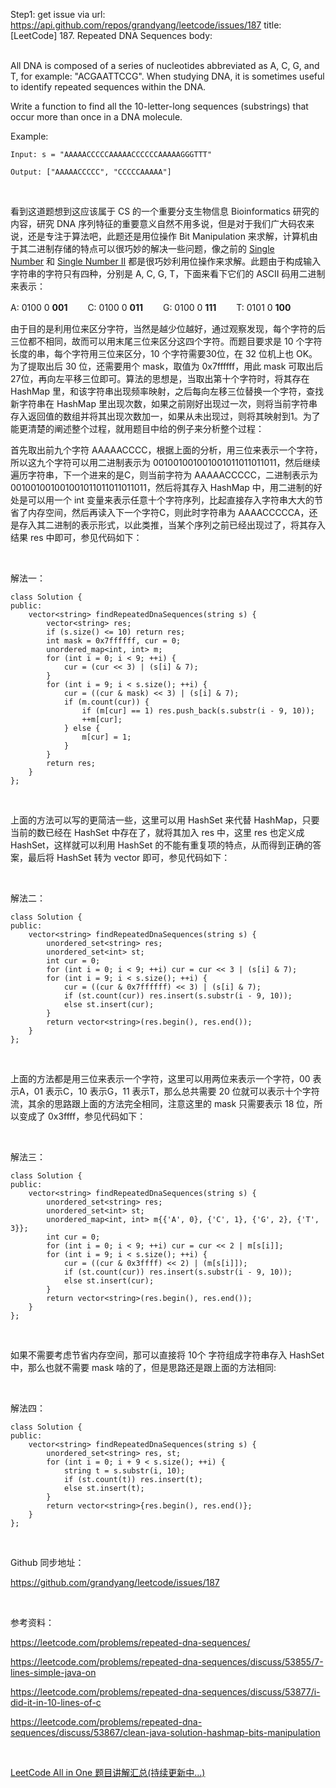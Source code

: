 Step1: get issue via url: https://api.github.com/repos/grandyang/leetcode/issues/187 
 title:[LeetCode] 187. Repeated DNA Sequences 
 body:  
  

All DNA is composed of a series of nucleotides abbreviated as A, C, G, and T, for example: "ACGAATTCCG". When studying DNA, it is sometimes useful to identify repeated sequences within the DNA.

Write a function to find all the 10-letter-long sequences (substrings) that occur more than once in a DNA molecule.

Example:
    
    
    Input: s = "AAAAACCCCCAAAAACCCCCCAAAAAGGGTTT"
    
    Output: ["AAAAACCCCC", "CCCCCAAAAA"]

 

看到这道题想到这应该属于 CS 的一个重要分支生物信息 Bioinformatics 研究的内容，研究 DNA 序列特征的重要意义自然不用多说，但是对于我们广大码农来说，还是专注于算法吧，此题还是用位操作 Bit Manipulation 来求解，计算机由于其二进制存储的特点可以很巧妙的解决一些问题，像之前的 [Single Number](http://www.cnblogs.com/grandyang/p/4130577.html) 和 [Single Number II](http://www.cnblogs.com/grandyang/p/4263927.html) 都是很巧妙利用位操作来求解。此题由于构成输入字符串的字符只有四种，分别是 A, C, G, T，下面来看下它们的 ASCII 码用二进制来表示：

A: 0100 0 **001** 　　C: 0100 0 **011** 　　G: 0100 0 **111** 　　T: 0101 0 **100**

由于目的是利用位来区分字符，当然是越少位越好，通过观察发现，每个字符的后三位都不相同，故而可以用末尾三位来区分这四个字符。而题目要求是 10 个字符长度的串，每个字符用三位来区分，10 个字符需要30位，在 32 位机上也 OK。为了提取出后 30 位，还需要用个 mask，取值为 0x7ffffff，用此 mask 可取出后27位，再向左平移三位即可。算法的思想是，当取出第十个字符时，将其存在 HashMap 里，和该字符串出现频率映射，之后每向左移三位替换一个字符，查找新字符串在 HashMap 里出现次数，如果之前刚好出现过一次，则将当前字符串存入返回值的数组并将其出现次数加一，如果从未出现过，则将其映射到1。为了能更清楚的阐述整个过程，就用题目中给的例子来分析整个过程：

首先取出前九个字符 AAAAACCCC，根据上面的分析，用三位来表示一个字符，所以这九个字符可以用二进制表示为 001001001001001011011011011，然后继续遍历字符串，下一个进来的是C，则当前字符为 AAAAACCCCC，二进制表示为 001001001001001011011011011011，然后将其存入 HashMap 中，用二进制的好处是可以用一个 int 变量来表示任意十个字符序列，比起直接存入字符串大大的节省了内存空间，然后再读入下一个字符C，则此时字符串为 AAAACCCCCA，还是存入其二进制的表示形式，以此类推，当某个序列之前已经出现过了，将其存入结果 res 中即可，参见代码如下：

 

解法一：
    
    
    class Solution {
    public:
        vector<string> findRepeatedDnaSequences(string s) {
            vector<string> res;
            if (s.size() <= 10) return res;
            int mask = 0x7ffffff, cur = 0;
            unordered_map<int, int> m;
            for (int i = 0; i < 9; ++i) {
                cur = (cur << 3) | (s[i] & 7);
            }
            for (int i = 9; i < s.size(); ++i) {
                cur = ((cur & mask) << 3) | (s[i] & 7);
                if (m.count(cur)) {
                    if (m[cur] == 1) res.push_back(s.substr(i - 9, 10));
                    ++m[cur]; 
                } else {
                    m[cur] = 1;
                }
            }
            return res;
        }
    };

 

上面的方法可以写的更简洁一些，这里可以用 HashSet 来代替 HashMap，只要当前的数已经在 HashSet 中存在了，就将其加入 res 中，这里 res 也定义成 HashSet，这样就可以利用 HashSet 的不能有重复项的特点，从而得到正确的答案，最后将 HashSet 转为 vector 即可，参见代码如下：

 

解法二：
    
    
    class Solution {
    public:
        vector<string> findRepeatedDnaSequences(string s) {
            unordered_set<string> res;
            unordered_set<int> st;
            int cur = 0;
            for (int i = 0; i < 9; ++i) cur = cur << 3 | (s[i] & 7);
            for (int i = 9; i < s.size(); ++i) {
                cur = ((cur & 0x7ffffff) << 3) | (s[i] & 7);
                if (st.count(cur)) res.insert(s.substr(i - 9, 10));
                else st.insert(cur);
            }
            return vector<string>(res.begin(), res.end());
        }
    };

 

上面的方法都是用三位来表示一个字符，这里可以用两位来表示一个字符，00 表示A，01 表示C，10 表示G，11 表示T，那么总共需要 20 位就可以表示十个字符流，其余的思路跟上面的方法完全相同，注意这里的 mask 只需要表示 18 位，所以变成了 0x3ffff，参见代码如下：

 

解法三：
    
    
    class Solution {
    public:
        vector<string> findRepeatedDnaSequences(string s) {
            unordered_set<string> res;
            unordered_set<int> st;
            unordered_map<int, int> m{{'A', 0}, {'C', 1}, {'G', 2}, {'T', 3}};
            int cur = 0;
            for (int i = 0; i < 9; ++i) cur = cur << 2 | m[s[i]];
            for (int i = 9; i < s.size(); ++i) {
                cur = ((cur & 0x3ffff) << 2) | (m[s[i]]);
                if (st.count(cur)) res.insert(s.substr(i - 9, 10));
                else st.insert(cur);
            }
            return vector<string>(res.begin(), res.end());
        }
    };

 

如果不需要考虑节省内存空间，那可以直接将 10个 字符组成字符串存入 HashSet 中，那么也就不需要 mask 啥的了，但是思路还是跟上面的方法相同:

 

解法四：
    
    
    class Solution {
    public:
        vector<string> findRepeatedDnaSequences(string s) {
            unordered_set<string> res, st;
            for (int i = 0; i + 9 < s.size(); ++i) {
                string t = s.substr(i, 10);
                if (st.count(t)) res.insert(t);
                else st.insert(t);
            }
            return vector<string>{res.begin(), res.end()};
        }
    };

 

Github 同步地址：

<https://github.com/grandyang/leetcode/issues/187>

 

参考资料：

<https://leetcode.com/problems/repeated-dna-sequences/>

<https://leetcode.com/problems/repeated-dna-sequences/discuss/53855/7-lines-simple-java-on>

<https://leetcode.com/problems/repeated-dna-sequences/discuss/53877/i-did-it-in-10-lines-of-c>

<https://leetcode.com/problems/repeated-dna-sequences/discuss/53867/clean-java-solution-hashmap-bits-manipulation>

 

[LeetCode All in One 题目讲解汇总(持续更新中...)](http://www.cnblogs.com/grandyang/p/4606334.html)
